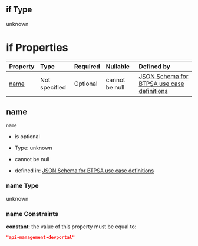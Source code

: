 ## if Type

unknown

# if Properties

| Property      | Type          | Required | Nullable       | Defined by                                                                                                                                                                                                      |
| :------------ | :------------ | :------- | :------------- | :-------------------------------------------------------------------------------------------------------------------------------------------------------------------------------------------------------------- |
| [name](#name) | Not specified | Optional | cannot be null | [JSON Schema for BTPSA use case definitions](btpsa-usecase-properties-services-items-allof-2-then-allof-5-if-properties-name.md "undefined#/properties/services/items/allOf/2/then/allOf/5/if/properties/name") |

## name



`name`

*   is optional

*   Type: unknown

*   cannot be null

*   defined in: [JSON Schema for BTPSA use case definitions](btpsa-usecase-properties-services-items-allof-2-then-allof-5-if-properties-name.md "undefined#/properties/services/items/allOf/2/then/allOf/5/if/properties/name")

### name Type

unknown

### name Constraints

**constant**: the value of this property must be equal to:

```json
"api-management-devportal"
```
